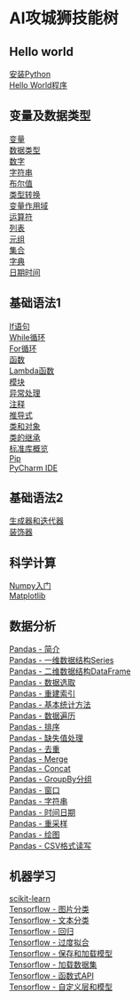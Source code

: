 # AI攻城狮技能树
## Hello world<br />
<a href="https://blog.csdn.net/Wang_Jiankun/article/details/80565719" target="_blank">安装Python</a><br />
<a href="https://www.w3school.com.cn/python/python_getstarted.asp" target="_blank">Hello World程序</a><br />
## 变量及数据类型<br />
<a href="https://www.w3school.com.cn/python/python_variables.asp" target="_blank">变量</a><br />
<a href="https://www.w3school.com.cn/python/python_datatypes.asp" target="_blank">数据类型</a><br />
<a href="https://www.w3school.com.cn/python/python_numbers.asp" target="_blank">数字</a><br />
<a href="https://www.w3school.com.cn/python/python_strings.asp" target="_blank">字符串</a><br />
<a href="https://www.w3school.com.cn/python/python_booleans.asp" target="_blank">布尔值</a><br />
<a href="https://www.w3school.com.cn/python/python_casting.asp" target="_blank">类型转换</a><br />
<a href="https://www.w3school.com.cn/python/python_scope.asp" target="_blank">变量作用域</a><br />
<a href="https://www.w3school.com.cn/python/python_operators.asp" target="_blank">运算符</a><br />
<a href="https://www.w3school.com.cn/python/python_lists.asp" target="_blank">列表</a><br />
<a href="https://www.w3school.com.cn/python/python_tuples.asp" target="_blank">元组</a><br />
<a href="https://www.w3school.com.cn/python/python_sets.asp" target="_blank">集合</a><br />
<a href="https://www.w3school.com.cn/python/python_dictionaries.asp" target="_blank">字典</a><br />
<a href="https://www.w3school.com.cn/python/python_datetime.asp" target="_blank">日期时间</a><br />
## 基础语法1<br />
<a href="https://www.w3school.com.cn/python/python_conditions.asp" target="_blank">If语句</a><br />
<a href="https://www.w3school.com.cn/python/python_while_loops.asp" target="_blank">While循环</a><br />
<a href="https://www.w3school.com.cn/python/python_for_loops.asp" target="_blank">For循环</a><br />
<a href="https://www.w3school.com.cn/python/python_functions.asp" target="_blank">函数</a><br />
<a href="https://www.w3school.com.cn/python/python_lambda.asp" target="_blank">Lambda函数</a><br />
<a href="https://www.w3school.com.cn/python/python_modules.asp" target="_blank">模块</a><br />
<a href="https://www.w3school.com.cn/python/python_try_except.asp" target="_blank">异常处理</a><br />
<a href="https://www.w3school.com.cn/python/python_comments.asp" target="_blank">注释</a><br />
<a href="https://www.runoob.com/python3/python-comprehensions.html" target="_blank">推导式</a><br />
<a href="https://www.w3school.com.cn/python/python_classes.asp" target="_blank">类和对象</a><br />
<a href="https://www.w3school.com.cn/python/python_inheritance.asp" target="_blank">类的继承</a><br />
<a href="https://www.runoob.com/python3/python3-stdlib.html" target="_blank">标准库概览</a><br />
<a href="https://www.w3school.com.cn/python/python_pip.asp" target="_blank">Pip</a><br />
<a href="https://zhuanlan.zhihu.com/p/161617457" target="_blank">PyCharm IDE</a><br />
## 基础语法2<br />
<a href="https://pythonhowto.readthedocs.io/zh_CN/latest/iterator.html" target="_blank">生成器和迭代器</a><br />
<a href="https://www.runoob.com/w3cnote/python-func-decorators.html" target="_blank">装饰器</a><br />
## 科学计算<br />
<a href="https://www.numpy.org.cn/article/basics/an_introduction_to_scientific_python_numpy.html" target="_blank">Numpy入门</a><br />
<a href="https://wizardforcel.gitbooks.io/matplotlib-user-guide/content/3.1.html" target="_blank">Matplotlib</a><br />
## 数据分析<br />
<a href="http://c.biancheng.net/pandas/what-is-pandas.html" target="_blank">Pandas - 简介</a><br />
<a href="http://c.biancheng.net/pandas/series.html" target="_blank">Pandas - 一维数据结构Series</a><br />
<a href="http://c.biancheng.net/pandas/dataframe.html" target="_blank">Pandas - 二维数据结构DataFrame</a><br />
<a href="http://c.biancheng.net/pandas/loc-iloc.html" target="_blank">Pandas - 数据选取</a><br />
<a href="http://c.biancheng.net/pandas/reindexing.html" target="_blank">Pandas - 重建索引</a><br />
<a href="http://c.biancheng.net/pandas/descript-statistics.html" target="_blank">Pandas - 基本统计方法</a><br />
<a href="http://c.biancheng.net/pandas/iteration.html" target="_blank">Pandas - 数据遍历</a><br />
<a href="http://c.biancheng.net/pandas/sorting.html" target="_blank">Pandas - 排序</a><br />
<a href="http://c.biancheng.net/pandas/fillna.html" target="_blank">Pandas - 缺失值处理</a><br />
<a href="http://c.biancheng.net/pandas/drop-duplicate.html" target="_blank">Pandas - 去重</a><br />
<a href="http://c.biancheng.net/pandas/merge.html" target="_blank">Pandas - Merge</a><br />
<a href="http://c.biancheng.net/pandas/concat.html" target="_blank">Pandas - Concat</a><br />
<a href="http://c.biancheng.net/pandas/groupby.html" target="_blank">Pandas - GroupBy分组</a><br />
<a href="http://c.biancheng.net/pandas/window-functions.html" target="_blank">Pandas - 窗口</a><br />
<a href="http://c.biancheng.net/pandas/string.html" target="_blank">Pandas - 字符串</a><br />
<a href="http://c.biancheng.net/pandas/time-series.html" target="_blank">Pandas - 时间日期</a><br />
<a href="http://c.biancheng.net/pandas/resample.html" target="_blank">Pandas - 重采样</a><br />
<a href="http://c.biancheng.net/pandas/plot.html" target="_blank">Pandas - 绘图</a><br />
<a href="http://c.biancheng.net/pandas/csv.html" target="_blank">Pandas - CSV格式读写</a><br />
## 机器学习<br />
<a href="https://blog.csdn.net/algorithmPro/article/details/103045824" target="_blank">scikit-learn</a><br />
<a href="https://blog.csdn.net/weixin_39653948/article/details/105713697" target="_blank">Tensorflow - 图片分类</a><br />
<a href="https://blog.csdn.net/weixin_39653948/article/details/105717882" target="_blank">Tensorflow - 文本分类</a><br />
<a href="https://blog.csdn.net/weixin_39653948/article/details/105720276" target="_blank">Tensorflow - 回归</a><br />
<a href="https://blog.csdn.net/weixin_39653948/article/details/105723407" target="_blank">Tensorflow - 过度拟合</a><br />
<a href="https://blog.csdn.net/weixin_39653948/article/details/105737415" target="_blank">Tensorflow - 保存和加载模型</a><br />
<a href="https://blog.csdn.net/weixin_39653948/article/details/105740446" target="_blank">Tensorflow - 加载数据集</a><br />
<a href="https://blog.csdn.net/weixin_39653948/article/details/105748901" target="_blank">Tensorflow - 函数式API</a><br />
<a href="https://blog.csdn.net/weixin_39653948/article/details/105816295" target="_blank">Tensorflow - 自定义层和模型</a><br />
